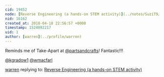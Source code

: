 ```yaml
---
cid: 19452
node: [Reverse Engineering (a hands-on STEM activity)](../notes/SuziT9/04-16-2018/reverse-engineering-a-hands-on-stem-activity)
nid: 16162
created_at: 2018-04-18 22:56:57 +0000
timestamp: 1524092217
uid: 1
author: [warren](../profile/warren)
---
```


Reminds me of Take-Apart at [@partsandcrafts](/profile/partsandcrafts)! Fantastic!!!

[@kgradow1](/profile/kgradow1) [@wmacfarl](/profile/wmacfarl)

[warren](../profile/warren) replying to: [Reverse Engineering (a hands-on STEM activity)](../notes/SuziT9/04-16-2018/reverse-engineering-a-hands-on-stem-activity)

